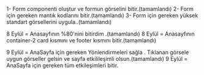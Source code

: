 1- Form componenti oluştur ve formun görselini bitir.(tamamlandı)
2- Form için gereken mantık kodlarını bitir.(tamamlandı)
3- Form için gereken yüksek standart görsellerini uygula..(tamamlandı)


8 Eylül = Anasayfının %80'nini bitirdim .(tamamlandı)
8 Eylül = Anasayfının container-2 card kısmını ve footer kısmını bitir.(tamamlandı)

9 Eylül = AnaSayfa için gereken Yönlendirmeleri sağla . Tıklanan görsele uygun görseller gelsin ve sayfa etkilileşimli olsun.(tamamlandı)
9 Eylül = AnaSayfa için gereken tüm etkileşimleri bitir.